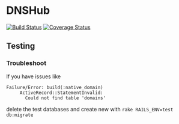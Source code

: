 # DNSHub
[![Build Status](https://travis-ci.org/DNSHub/DNSHub.png)](https://travis-ci.org/DNSHub/DNSHub)
[![Coverage Status](https://coveralls.io/repos/DNSHub/DNSHub/badge.png)](https://coveralls.io/r/DNSHub/DNSHub)

## Testing
### Troubleshoot
If you have issues like
```
Failure/Error: build(:native_domain)
     ActiveRecord::StatementInvalid:
       Could not find table 'domains'
```
delete the test databases and create new with `rake RAILS_ENV=test db:migrate`
